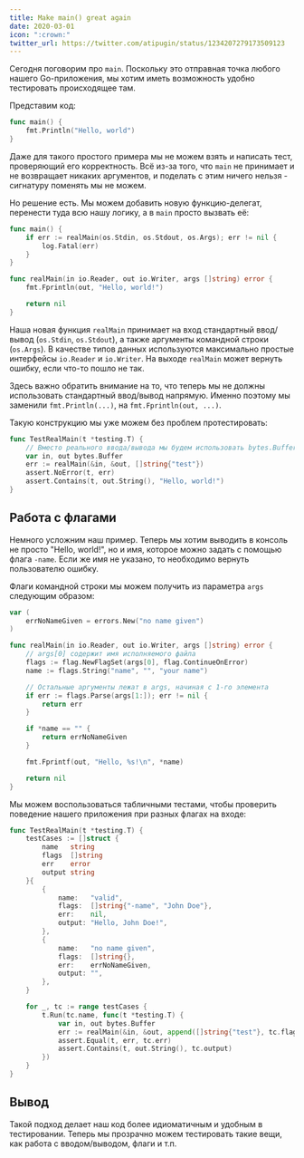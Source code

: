 ```yaml
---
title: Make main() great again
date: 2020-03-01
icon: ":crown:"
twitter_url: https://twitter.com/atipugin/status/1234207279173509123
---
```


Сегодня поговорим про `main`. Поскольку это отправная точка любого нашего Go-приложения, мы хотим иметь возможность удобно тестировать происходящее там.

Представим код:

```go
func main() {
	fmt.Println("Hello, world")
}
```

Даже для такого простого примера мы не можем взять и написать тест, проверяющий его корректность. Всё из-за того, что `main` не принимает и не возвращает никаких аргументов, и поделать с этим ничего нельзя - сигнатуру поменять мы не можем.

Но решение есть. Мы можем добавить новую функцию-делегат, перенести туда всю нашу логику, а в `main` просто вызвать её:

```go
func main() {
	if err := realMain(os.Stdin, os.Stdout, os.Args); err != nil {
		log.Fatal(err)
	}
}

func realMain(in io.Reader, out io.Writer, args []string) error {
	fmt.Fprintln(out, "Hello, world!")

	return nil
}
```

Наша новая функция `realMain` принимает на вход стандартный ввод/вывод (`os.Stdin`, `os.Stdout`), а также аргументы командной строки (`os.Args`). В качестве типов данных используются максимально простые интерфейсы `io.Reader` и `io.Writer`. На выходе `realMain` может вернуть ошибку, если что-то пошло не так.

Здесь важно обратить внимание на то, что теперь мы не должны использовать стандартный ввод/вывод напрямую. Именно поэтому мы заменили `fmt.Println(...)`, на `fmt.Fprintln(out, ...)`.

Такую конструкцию мы уже можем без проблем протестировать:

```go
func TestRealMain(t *testing.T) {
	// Вместо реального ввода/вывода мы будем использовать bytes.Buffer
	var in, out bytes.Buffer
	err := realMain(&in, &out, []string{"test"})
	assert.NoError(t, err)
	assert.Contains(t, out.String(), "Hello, world!")
}
```

## Работа с флагами

Немного усложним наш пример. Теперь мы хотим выводить в консоль не просто "Hello, world!", но и имя, которое можно задать с помощью флага `-name`. Если же имя не указано, то необходимо вернуть пользователю ошибку.

Флаги командной строки мы можем получить из параметра `args` следующим образом:

```go
var (
	errNoNameGiven = errors.New("no name given")
)

func realMain(in io.Reader, out io.Writer, args []string) error {
	// args[0] содержит имя исполняемого файла
	flags := flag.NewFlagSet(args[0], flag.ContinueOnError)
	name := flags.String("name", "", "your name")

	// Остальные аргументы лежат в args, начиная с 1-го элемента
	if err := flags.Parse(args[1:]); err != nil {
		return err
	}

	if *name == "" {
		return errNoNameGiven
	}

	fmt.Fprintf(out, "Hello, %s!\n", *name)

	return nil
}
```

Мы можем воспользоваться табличными тестами, чтобы проверить поведение нашего приложения при разных флагах на входе:

```go
func TestRealMain(t *testing.T) {
	testCases := []struct {
		name   string
		flags  []string
		err    error
		output string
	}{
		{
			name:   "valid",
			flags:  []string{"-name", "John Doe"},
			err:    nil,
			output: "Hello, John Doe!",
		},
		{
			name:   "no name given",
			flags:  []string{},
			err:    errNoNameGiven,
			output: "",
		},
	}

	for _, tc := range testCases {
		t.Run(tc.name, func(t *testing.T) {
			var in, out bytes.Buffer
			err := realMain(&in, &out, append([]string{"test"}, tc.flags...))
			assert.Equal(t, err, tc.err)
			assert.Contains(t, out.String(), tc.output)
		})
	}
}
```

## Вывод

Такой подход делает наш код более идиоматичным и удобным в тестировании. Теперь мы прозрачно можем тестировать такие вещи, как работа с вводом/выводом, флаги и т.п.

